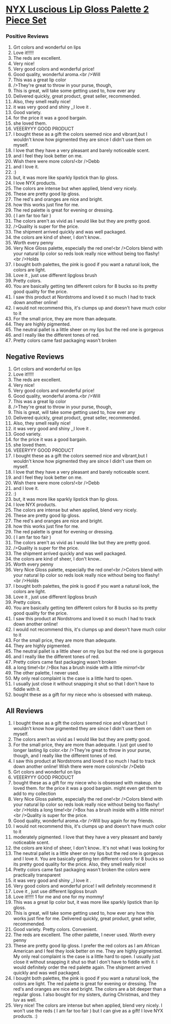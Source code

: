 # [NYX Luscious Lip Gloss Palette 2 Piece Set](https://products.checkmycream.com/products/NYX-Luscious-Lip-Gloss-Palette-2-Piece-Set.html)

### Positive Reviews

<ol>
      <li>Grt colors and wonderful on lips</li>
      <li>Love it!!!!!</li>
      <li>The reds are excellent.</li>
      <li>Very nice!  </li>
      <li>Very good colors and wonderful price!</li>
      <li>Good quality, wonderful aroma.&lt;br /&gt;Will</li>
      <li>This was a great lip color</li>
      <li>/&gt;They&#x27;re great to throw in your purse, though,</li>
      <li>This is great, will take some getting used to, how ever any</li>
      <li>Delivered quickly, great product, great seller, recommended.</li>
      <li>Also, they smell really nice!</li>
      <li>it was very good and shiny ,,I love it .</li>
      <li>Good variety.  </li>
      <li>for the price it was a good bargain.</li>
      <li>she loved them.</li>
      <li>VEEERYYY GOOD PRODUCT</li>
      <li>I bought these as a gift the colors seemed nice and vibrant,but I wouldn&#x27;t know how pigmented they are since I didn&#x27;t use them on myself.</li>
      <li>I love that they have a very pleasant and barely noticeable scent.</li>
      <li>and I feel they look better on me.  </li>
      <li>Wish there were more colors!&lt;br /&gt;Debb</li>
      <li>and I love it.</li>
      <li>:)</li>
      <li>but, it was more like sparkly lipstick than lip gloss.</li>
      <li>I love NYX products.  </li>
      <li>The colors are intense but when applied, blend very nicely.  </li>
      <li>These are pretty good lip gloss.  </li>
      <li>The red&#x27;s and oranges are nice and bright.  </li>
      <li>how this works just fine for me.</li>
      <li>The red palette is great for evening or dressing.  </li>
      <li>( I am far too fair )</li>
      <li>The colors aren&#x27;t as vivid as I would like but they are pretty good.</li>
      <li>/&gt;Quality is super for the price.</li>
      <li>The shipment arrived quickly and was well packaged.</li>
      <li>the colors are kind of sheer, I don&#x27;t know..</li>
      <li>Worth every penny</li>
      <li>Very Nice Gloss palette, especially the red one!&lt;br /&gt;Colors blend with your natural lip color so reds look really nice without being too flashy!&lt;br /&gt;Holds</li>
      <li>I bought both palettes, the pink is good if you want a natural look, the colors are light.  </li>
      <li>Love it , just use different lipgloss brush</li>
      <li>Pretty colors.  </li>
      <li>You are basically getting ten different colors for  8 bucks so its pretty good quality for the price.</li>
      <li>I saw this product at Nordstroms and loved it so much I had to track down another online!</li>
      <li>I would not recommend this, it&#x27;s clumps up and doesn&#x27;t have much color to it</li>
      <li>For the small price, they are more than adequate.</li>
      <li>They are highly pigmented.  </li>
      <li>The neutral pallet is a little sheer on my lips but the red one is gorgeous</li>
      <li>and I really like the different tones of red.</li>
      <li>Pretty colors came fast packaging wasn&#x27;t broken</li>
</ol>


<h2>Negative Reviews</h2>
<ol>
<li> Grt colors and wonderful on lips</li>
<li> Love it!!!!!</li>
<li> The reds are excellent.</li>
<li> Very nice!  </li>
<li> Very good colors and wonderful price!</li>
<li> Good quality, wonderful aroma.&lt;br /&gt;Will</li>
<li> This was a great lip color</li>
<li> /&gt;They&#x27;re great to throw in your purse, though,</li>
<li> This is great, will take some getting used to, how ever any</li>
<li> Delivered quickly, great product, great seller, recommended.</li>
<li> Also, they smell really nice!</li>
<li> it was very good and shiny ,,I love it .</li>
<li> Good variety.  </li>
<li> for the price it was a good bargain.</li>
<li> she loved them.</li>
<li> VEEERYYY GOOD PRODUCT</li>
<li> I bought these as a gift the colors seemed nice and vibrant,but I wouldn&#x27;t know how pigmented they are since I didn&#x27;t use them on myself.</li>
<li> I love that they have a very pleasant and barely noticeable scent.</li>
<li> and I feel they look better on me.  </li>
<li> Wish there were more colors!&lt;br /&gt;Debb</li>
<li> and I love it.</li>
<li> :)</li>
<li> but, it was more like sparkly lipstick than lip gloss.</li>
<li> I love NYX products.  </li>
<li> The colors are intense but when applied, blend very nicely.  </li>
<li> These are pretty good lip gloss.  </li>
<li> The red&#x27;s and oranges are nice and bright.  </li>
<li> how this works just fine for me.</li>
<li> The red palette is great for evening or dressing.  </li>
<li> ( I am far too fair )</li>
<li> The colors aren&#x27;t as vivid as I would like but they are pretty good.</li>
<li> /&gt;Quality is super for the price.</li>
<li> The shipment arrived quickly and was well packaged.</li>
<li> the colors are kind of sheer, I don&#x27;t know..</li>
<li> Worth every penny</li>
<li> Very Nice Gloss palette, especially the red one!&lt;br /&gt;Colors blend with your natural lip color so reds look really nice without being too flashy!&lt;br /&gt;Holds</li>
<li> I bought both palettes, the pink is good if you want a natural look, the colors are light.  </li>
<li> Love it , just use different lipgloss brush</li>
<li> Pretty colors.  </li>
<li> You are basically getting ten different colors for  8 bucks so its pretty good quality for the price.</li>
<li> I saw this product at Nordstroms and loved it so much I had to track down another online!</li>
<li> I would not recommend this, it&#x27;s clumps up and doesn&#x27;t have much color to it</li>
<li> For the small price, they are more than adequate.</li>
<li> They are highly pigmented.  </li>
<li> The neutral pallet is a little sheer on my lips but the red one is gorgeous</li>
<li> and I really like the different tones of red.</li>
<li> Pretty colors came fast packaging wasn&#x27;t broken</li>
<li> a long time!&lt;br /&gt;Box has a brush inside with a little mirror!&lt;br</li>
<li> The other palette, I never used.</li>
<li> My only real complaint is the case is a little hard to open.  </li>
<li> I usually just close it without snapping it shut so that I don&#x27;t have to fiddle with it.  </li>
<li> bought these as a gift for my niece who is obsessed with makeup.</li>
</ol>

<h2>All Reviews</h2>

<ol>
    <li> I bought these as a gift the colors seemed nice and vibrant,but I wouldn&#x27;t know how pigmented they are since I didn&#x27;t use them on myself.</li>
    <li> The colors aren&#x27;t as vivid as I would like but they are pretty good.</li>
    <li> For the small price, they are more than adequate. I just got used to longer lasting lip color.&lt;br /&gt;They&#x27;re great to throw in your purse, though, and I really like the different tones of red.</li>
    <li> I saw this product at Nordstroms and loved it so much I had to track down another online! Wish there were more colors!&lt;br /&gt;Debb</li>
    <li> Grt colors and wonderful on lips</li>
    <li> VEEERYYY GOOD PRODUCT</li>
    <li> bought these as a gift for my niece who is obsessed with makeup. she loved them. for the price it was a good bargain. might even get them to add to my collection</li>
    <li> Very Nice Gloss palette, especially the red one!&lt;br /&gt;Colors blend with your natural lip color so reds look really nice without being too flashy!&lt;br /&gt;Holds a long time!&lt;br /&gt;Box has a brush inside with a little mirror!&lt;br /&gt;Quality is super for the price.</li>
    <li> Good quality, wonderful aroma.&lt;br /&gt;Will buy again for my friends.</li>
    <li> I would not recommend this, it&#x27;s clumps up and doesn&#x27;t have much color to it</li>
    <li> moderately pigmented. I love that they have a very pleasant and barely noticeable scent.</li>
    <li> the colors are kind of sheer, I don&#x27;t know.. It&#x27;s not what I was looking for</li>
    <li> The neutral pallet is a little sheer on my lips but the red one is gorgeous and I love it. You are basically getting ten different colors for  8 bucks so its pretty good quality for the price. Also, they smell really nice!</li>
    <li> Pretty colors came fast packaging wasn&#x27;t broken the colors were practically transparent</li>
    <li> it was very good and shiny ,,I love it .</li>
    <li> Very good colors and wonderful price! I will definitely recommend it</li>
    <li> Love it , just use different lipgloss brush</li>
    <li> Love it!!!!! 1 for me and one for my mommy!</li>
    <li> This was a great lip color but, it was more like sparkly lipstick than lip gloss.</li>
    <li> This is great, will take some getting used to, how ever any how this works just fine for me. Delivered quickly, great product, great seller, recommended.</li>
    <li> Good variety.  Pretty colors.  Convenient.</li>
    <li> The reds are excellent. The other palette, I never used. Worth every penny</li>
    <li> These are pretty good lip gloss.  I prefer the red colors as I am African American and I feel they look better on me.  They are highly pigmented.  My only real complaint is the case is a little hard to open.  I usually just close it without snapping it shut so that I don&#x27;t have to fiddle with it.  I would definitely order the red palette again.  The shipment arrived quickly and was well packaged.</li>
    <li> I bought both palettes, the pink is good if you want a natural look, the colors are light.  The red palette is great for evening or dressing.  The red&#x27;s and oranges are nice and bright.  The colors are a bit deeper than a regular gloss.  I also bought for my sisters, during Christmas, and they luv as well.</li>
    <li> Very nice!  The colors are intense but when applied, blend very nicely.  I won&#x27;t use the reds  ( I am far too fair ) but I can give as a gift!  I love NYX products.  :)</li>
</ol>




